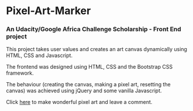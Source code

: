 # Pixel-Art-Marker

### An Udacity/Google Africa Challenge Scholarship - Front End project

This project takes user values and creates an art canvas dynamically using HTML, CSS and Javascript.

The frontend was designed using HTML, CSS and the Bootstrap CSS framework.

The behaviour (creating the canvas, making a pixel art, resetting the canvas) was achieved using jQuery and some vanilla Javascript.

Click [here](https://menadio.github.io/Pixel-Art-Marker/.) to make wonderful pixel art and leave a comment.
